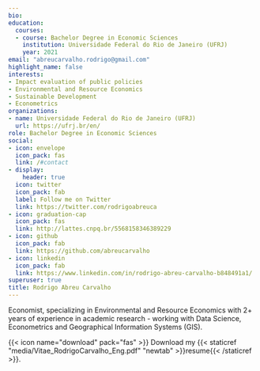 ```yaml
---
bio:  
education:
  courses:
  - course: Bachelor Degree in Economic Sciences 
    institution: Universidade Federal do Rio de Janeiro (UFRJ)
    year: 2021
email: "abreucarvalho.rodrigo@gmail.com"
highlight_name: false
interests:
- Impact evaluation of public policies
- Environmental and Resource Economics
- Sustainable Development
- Econometrics
organizations:
- name: Universidade Federal do Rio de Janeiro (UFRJ)
  url: https://ufrj.br/en/
role: Bachelor Degree in Economic Sciences 
social:
- icon: envelope
  icon_pack: fas
  link: /#contact
- display:
    header: true
  icon: twitter
  icon_pack: fab
  label: Follow me on Twitter
  link: https://twitter.com/rodrigoabreuca
- icon: graduation-cap
  icon_pack: fas
  link: http://lattes.cnpq.br/5568158346389229
- icon: github
  icon_pack: fab
  link: https://github.com/abreucarvalho
- icon: linkedin
  icon_pack: fab
  link: https://www.linkedin.com/in/rodrigo-abreu-carvalho-b848491a1/
superuser: true
title: Rodrigo Abreu Carvalho
---
```


Economist, specializing in Environmental and Resource Economics with 2+ years of experience in academic research - working with Data Science, Econometrics and Geographical Information Systems (GIS).

{{< icon name="download" pack="fas" >}} Download my {{< staticref "media/Vitae_RodrigoCarvalho_Eng.pdf" "newtab" >}}resume{{< /staticref >}}.
